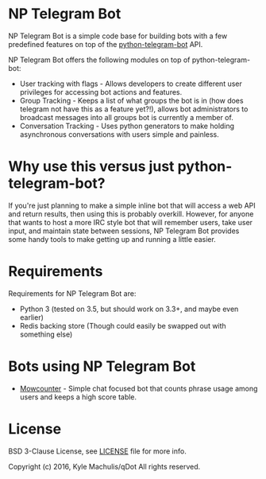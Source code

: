 # NP Telegram Bot

NP Telegram Bot is a simple code base for building bots with a few
predefined features on top of the
[python-telegram-bot](http://github.com/python-telegram-bot/python-telegram-bot)
API.

NP Telegram Bot offers the following modules on top of python-telegram-bot:

- User tracking with flags - Allows developers to create different
  user privileges for accessing bot actions and features.
- Group Tracking - Keeps a list of what groups the bot is in (how does
  telegram not have this as a feature yet?!), allows bot
  administrators to broadcast messages into all groups bot is
  currently a member of.
- Conversation Tracking - Uses python generators to make holding
  asynchronous conversations with users simple and painless.

# Why use this versus just python-telegram-bot?

If you're just planning to make a simple inline bot that will access a
web API and return results, then using this is probably overkill.
However, for anyone that wants to host a more IRC style bot that will
remember users, take user input, and maintain state between sessions,
NP Telegram Bot provides some handy tools to make getting up and
running a little easier.

# Requirements

Requirements for NP Telegram Bot are:

- Python 3 (tested on 3.5, but should work on 3.3+, and maybe even earlier)
- Redis backing store (Though could easily be swapped out with something else)

# Bots using NP Telegram Bot

- [Mowcounter](http://github.com/qdot/mowcounter-telegram-bot) -
  Simple chat focused bot that counts phrase usage among users and
  keeps a high score table.

# License

BSD 3-Clause License, see [LICENSE](LICENSE) file for more info.

Copyright (c) 2016, Kyle Machulis/qDot
All rights reserved.
